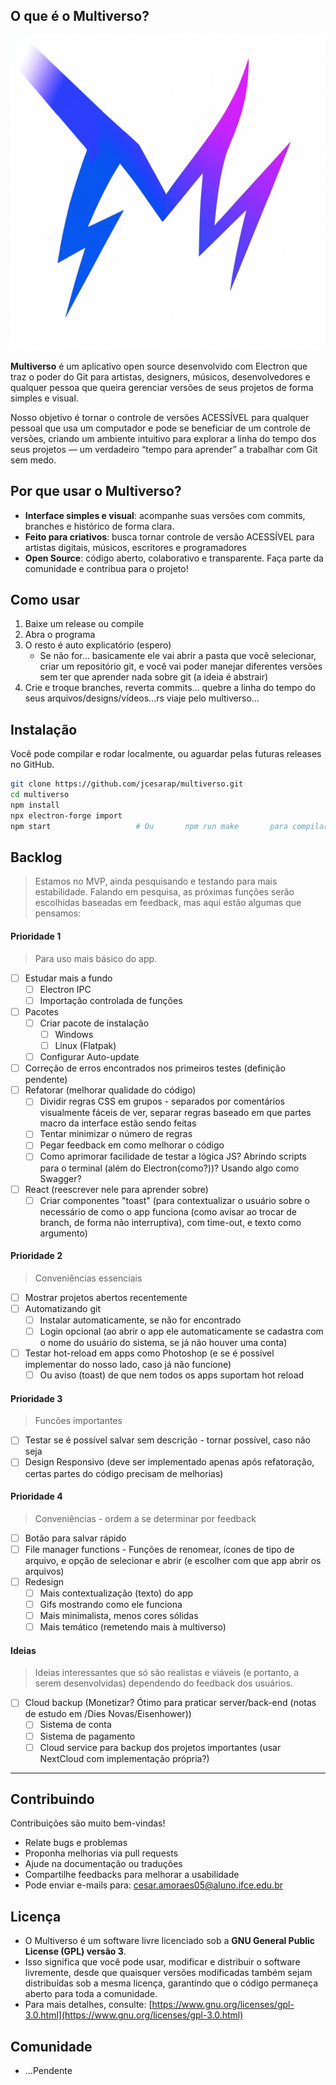 ## O que é o Multiverso?

![Multiverso Logo](./assets/design/icon_heading.png)

**Multiverso** é um aplicativo open source desenvolvido com Electron que traz o poder do Git para artistas, designers, músicos, desenvolvedores e qualquer pessoa que queira gerenciar versões de seus projetos de forma simples e visual.

Nosso objetivo é tornar o controle de versões ACESSÍVEL para qualquer pessoal que usa um computador e pode se beneficiar de um controle de versões, criando um ambiente intuitivo para explorar a linha do tempo dos seus projetos — um verdadeiro “tempo para aprender” a trabalhar com Git sem medo.

## Por que usar o Multiverso?
* **Interface simples e visual**: acompanhe suas versões com commits, branches e histórico de forma clara.
* **Feito para criativos**: busca tornar controle de versão ACESSÍVEL para artistas digitais, músicos, escritores e programadores
* **Open Source**: código aberto, colaborativo e transparente. Faça parte da comunidade e contribua para o projeto!

## Como usar

1. Baixe um release ou compile
2. Abra o programa
3. O resto é auto explicatório (espero)
    * Se não for... basicamente ele vai abrir a pasta que você selecionar, criar um repositório git, e você vai poder manejar diferentes versões sem ter que aprender nada sobre git (a ideia é abstrair)
4. Crie e troque branches, reverta commits... quebre a linha do tempo do seus arquivos/designs/vídeos...rs viaje pelo multiverso...

## Instalação

Você pode compilar e rodar localmente, ou aguardar pelas futuras releases no GitHub.

```bash
git clone https://github.com/jcesarap/multiverso.git
cd multiverso
npm install
npx electron-forge import
npm start                   # Ou       npm run make       para compilar instalador
```

## Backlog
> Estamos no MVP, ainda pesquisando e testando para mais estabilidade. Falando em pesquisa, as próximas funções serão escolhidas baseadas em feedback, mas aqui estão algumas que pensamos:

#### Prioridade 1
> Para uso mais básico do app.
* [ ] Estudar mais a fundo
    * [ ] Electron IPC
    * [ ] Importação controlada de funções
* [ ] Pacotes
  * [ ] Criar pacote de instalação
    * [ ] Windows
    * [ ] Linux (Flatpak)
  * [ ] Configurar Auto-update
* [ ] Correção de erros encontrados nos primeiros testes (definição pendente)
* [ ] Refatorar (melhorar qualidade do código)
  * [ ] Dividir regras CSS em grupos - separados por comentários visualmente fáceis de ver, separar regras baseado em que partes macro da interface estão sendo feitas
  * [ ] Tentar minimizar o número de regras
  * [ ] Pegar feedback em como melhorar o código
  * [ ] Como aprimorar facilidade de testar a lógica JS? Abrindo scripts para o terminal (além do Electron(como?))? Usando algo como Swagger?
* [ ] React (reescrever nele para aprender sobre)
    * [ ] Criar componentes "toast" (para contextualizar o usuário sobre o necessário de como o app funciona (como avisar ao trocar de branch, de forma não interruptiva), com time-out, e texto como argumento)

#### Prioridade 2
> Conveniências essenciais
* [ ] Mostrar projetos abertos recentemente
* [ ] Automatizando git
  * [ ] Instalar automaticamente, se não for encontrado
  * [ ] Login opcional (ao abrir o app ele automaticamente se cadastra com o nome do usuário do sistema, se já não houver uma conta)
* [ ] Testar hot-reload em apps como Photoshop (e se é possível implementar do nosso lado, caso já não funcione)
    * [ ] Ou aviso (toast) de que nem todos os apps suportam hot reload

#### Prioridade 3
> Funcões importantes
* [ ] Testar se é possível salvar sem descrição - tornar possível, caso não seja
* [ ] Design Responsivo (deve ser implementado apenas após refatoração, certas partes do código precisam de melhorias)

#### Prioridade 4
> Conveniências - ordem a se determinar por feedback
* [ ] Botão para salvar rápido
* [ ] File manager functions - Funções de renomear, ícones de tipo de arquivo, e opção de selecionar e abrir (e escolher com que app abrir os arquivos)
* [ ] Redesign
  * [ ] Mais contextualização (texto) do app
  * [ ] Gifs mostrando como ele funciona
  * [ ] Mais minimalista, menos cores sólidas
  * [ ] Mais temático (remetendo mais à multiverso)

#### Ideias
> Ideias interessantes que só são realistas e viáveis (e portanto, a serem desenvolvidas) dependendo do feedback dos usuários.
* [ ] Cloud backup (Monetizar? Ótimo para praticar server/back-end (notas de estudo em /Dies Novas/Eisenhower))
  * [ ] Sistema de conta
  * [ ] Sistema de pagamento
  * [ ] Cloud service para backup dos projetos importantes (usar NextCloud com implementação própria?)

---

## Contribuindo
Contribuições são muito bem-vindas!
* Relate bugs e problemas
* Proponha melhorias via pull requests
* Ajude na documentação ou traduções
* Compartilhe feedbacks para melhorar a usabilidade
* Pode enviar e-mails para: cesar.amoraes05@aluno.ifce.edu.br

## Licença

* O Multiverso é um software livre licenciado sob a **GNU General Public License (GPL) versão 3**.
* Isso significa que você pode usar, modificar e distribuir o software livremente, desde que quaisquer versões modificadas também sejam distribuídas sob a mesma licença, garantindo que o código permaneça aberto para toda a comunidade.
* Para mais detalhes, consulte: [https://www.gnu.org/licenses/gpl-3.0.html](https://www.gnu.org/licenses/gpl-3.0.html)

## Comunidade
* ...Pendente